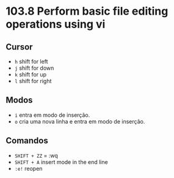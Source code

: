 # 103.8 Perform basic file editing operations using vi

## Cursor
* `h` shift for left
* `j` shift for down
* `k` shift for up
* `l` shift for right

## Modos

* `i` entra em modo de inserção.
* `o` cria uma nova linha e entra em modo de inserção.

## Comandos
* `SHIFT + ZZ` = :wq
* `SHIFT + A` insert mode in the end line
* `:e!` reopen
